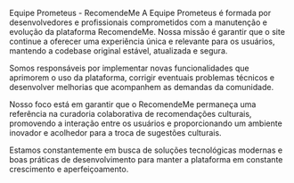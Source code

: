 Equipe Prometeus - RecomendeMe
A Equipe Prometeus é formada por desenvolvedores e profissionais comprometidos com a manutenção e evolução da plataforma RecomendeMe. Nossa missão é garantir que o site continue a oferecer uma experiência única e relevante para os usuários, mantendo a codebase original estável, atualizada e segura.

Somos responsáveis por implementar novas funcionalidades que aprimorem o uso da plataforma, corrigir eventuais problemas técnicos e desenvolver melhorias que acompanhem as demandas da comunidade.

Nosso foco está em garantir que o RecomendeMe permaneça uma referência na curadoria colaborativa de recomendações culturais, promovendo a interação entre os usuários e proporcionando um ambiente inovador e acolhedor para a troca de sugestões culturais.

Estamos constantemente em busca de soluções tecnológicas modernas e boas práticas de desenvolvimento para manter a plataforma em constante crescimento e aperfeiçoamento.

